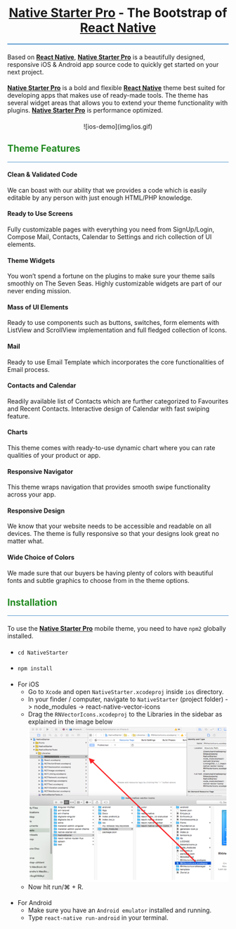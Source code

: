 # <center>[**Native Starter Pro**](http://strapmobile.com/native-starter-pro/) - The Bootstrap of [**React Native**](https://github.com/facebook/react-native)</center>
<hr style="background:#428bca; border:0; height:2px" />

####
Based on [**React Native**](https://github.com/facebook/react-native), [**Native Starter Pro**](http://strapmobile.com/native-starter-pro/) is a beautifully designed, responsive iOS & Android app source code to quickly get started on your next project.

####
[**Native Starter Pro**](http://strapmobile.com/native-starter-pro/) is a bold and flexible [**React Native**](https://github.com/facebook/react-native) theme best suited for developing apps that makes use of ready-made tools. The theme has several widget areas that allows you to extend your theme functionality with plugins. [**Native Starter Pro**](http://strapmobile.com/native-starter-pro/) is performance optimized.


####
####
####
####
<center> ![ios-demo](img/ios.gif) </center>


####
####
####
####
## <span style="color:ForestGreen">Theme Features </span>
<hr style="background:#428bca; border:0; height:1px" />

#### Clean & Validated Code
	
We can boast with our ability that we provides a code which is easily editable by any person with just enough HTML/PHP knowledge.

####
#### Ready to Use Screens

Fully customizable pages with everything you need from SignUp/Login, Compose Mail, Contacts, Calendar to Settings and rich collection of UI elements.

####
#### Theme Widgets

You won’t spend a fortune on the plugins to make sure your theme sails smoothly on The Seven Seas. Highly customizable widgets are part of our never ending mission.

####
#### Mass of UI Elements

Ready to use components such as buttons, switches, form elements with ListView and ScrollView implementation and full fledged collection of Icons.

####
#### Mail

Ready to use Email Template which incorporates the core functionalities of Email process.


####
#### Contacts and Calendar

Readily available list of Contacts which are further categorized to Favourites and Recent Contacts.
Interactive design of Calendar with fast swiping feature.

####
#### Charts

This theme comes with ready-to-use dynamic chart where you can rate qualities of your product or app.

####
#### Responsive Navigator

This theme wraps navigation that provides smooth swipe functionality across your app.

####
#### Responsive Design

We know that your website needs to be accessible and readable on all devices. The theme is fully responsive so that your designs look great no matter what.

####
#### Wide Choice of Colors

We made sure that our buyers be having plenty of colors with beautiful fonts and subtle graphics to choose from in the theme options.




####
####
## <span style="color:ForestGreen">Installation </span>
<hr style="background:#428bca; border:0; height:1px" />

####
To use the [**Native Starter Pro**](http://strapmobile.com/native-starter-pro/) mobile theme, you need to have `npm2` globally installed.

####
* `cd NativeStarter`

####
* `npm install`

####
* For iOS
	* Go to `Xcode` and open `NativeStarter.xcodeproj` inside `ios` directory.
	* In your finder / computer, navigate to `NativeStarter` (project folder) -> node_modules -> react-native-vector-icons
	* Drag the `RNVectorIcons.xcodeproj` to the Libraries in the sidebar as explained in the image below
	  ![Faq-1](img/Faq-1.png)
	* Now hit run/&#8984; + R.

####
* For Android
	* Make sure you have an `Android emulator` installed and running.
	* Type `react-native run-android` in your terminal.








